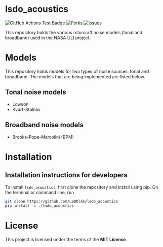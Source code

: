 # lsdo_acoustics

<!---
[![Python](https://img.shields.io/pypi/pyversions/lsdo_project_template)](https://img.shields.io/pypi/pyversions/lsdo_project_template)
[![Pypi](https://img.shields.io/pypi/v/lsdo_project_template)](https://pypi.org/project/lsdo_project_template/)
[![Coveralls Badge][13]][14]
[![PyPI version][10]][11]
[![PyPI Monthly Downloads][12]][11]
-->

[![GitHub Actions Test Badge](https://github.com/LSDOlab/lsdo_project_template/actions/workflows/actions.yml/badge.svg)](https://github.com/lsdo_project_template/lsdo_project_template/actions)
[![Forks](https://img.shields.io/github/forks/LSDOlab/lsdo_project_template.svg)](https://github.com/LSDOlab/lsdo_project_template/network)
[![Issues](https://img.shields.io/github/issues/LSDOlab/lsdo_project_template.svg)](https://github.com/LSDOlab/lsdo_project_template/issues)


<!-- This repository serves as a template for all LSDOlab projects with regard to documentation, testing and hosting of open-source code. -->

This repository holds the various rotorcraft noise models (tonal and broadband) used in the NASA ULI project.

# Models
This repository holds models for two types of noise sources: tonal and broadband. The models that are being implemented are listed below.

## Tonal noise models
- Lowson
- Kvurt-Stalnov

## Broadband noise models
- Brooks-Pope-Marcolini (BPM)

# Installation

<!-- ## Installation instructions for users
For direct installation with all dependencies, run on the terminal or command line
```sh
pip install git+https://github.com/LSDOlab/lsdo_acoustics.git
```
If you want users to install a specific branch, run
```sh
pip install git+https://github.com/LSDOlab/lsdo_acoustics.git@branch
```

**Enabled by**: `packages=find_packages()` in the `setup.py` file. -->

## Installation instructions for developers
To install `lsdo_acoustics`, first clone the repository and install using pip.
On the terminal or command line, run
```sh
git clone https://github.com/LSDOlab/lsdo_acoustics
pip install -e ./lsdo_acoustics
```

<!-- # For Developers
For details on documentation, refer to the README in `docs` directory.

For details on testing/pull requests, refer to the README in `tests` directory. -->

# License
This project is licensed under the terms of the **MIT License**.
